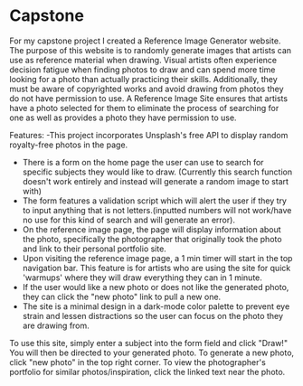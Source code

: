 # Capstone
For my capstone project I created a Reference Image Generator website. The purpose of this website is to randomly generate images that artists can use as reference material when drawing. 
Visual artists often experience decision fatigue when finding photos to draw and can spend more time looking for a photo than actually practicing their skills. Additionally, they must be aware of copyrighted works and avoid drawing from photos they do not have permission to use. A Reference Image Site ensures that artists have a photo selected for them to eliminate the process of searching for one as well as provides a photo they have permission to use. 

Features: 
-This project incorporates Unsplash's free API to display random royalty-free photos in the page. 
- There is a form on the home page the user can use to search for specific subjects they would like to draw. (Currently this search function doesn't work entirely and instead will generate a random image to start with)
- The form features a validation script which will alert the user if they try to input anything that is not letters.(inputted numbers will not work/have no use for this kind of search and will generate an error).
- On the reference image page, the page will display information about the photo, specifically the photographer that originally took the photo and link to their personal portfolio site. 
- Upon visiting the reference image page, a 1 min timer will start in the top navigation bar. This feature is for artists who are using the site for quick 'warmups' where they will draw everything they can in 1 minute. 
- If the user would like a new photo or does not like the generated photo, they can click the "new photo" link to pull a new one. 
- The site is a minimal design in a dark-mode color palette to prevent eye strain and lessen distractions so the user can focus on the photo they are drawing from. 

To use this site, simply enter a subject into the form field and click "Draw!"
You will then be directed to your generated photo. 
To generate a new photo, click "new photo" in the top right corner. 
To view the photographer's portfolio for similar photos/inspiration, click the linked text near the photo. 


